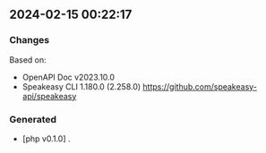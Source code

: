 

## 2024-02-15 00:22:17
### Changes
Based on:
- OpenAPI Doc v2023.10.0 
- Speakeasy CLI 1.180.0 (2.258.0) https://github.com/speakeasy-api/speakeasy
### Generated
- [php v0.1.0] .